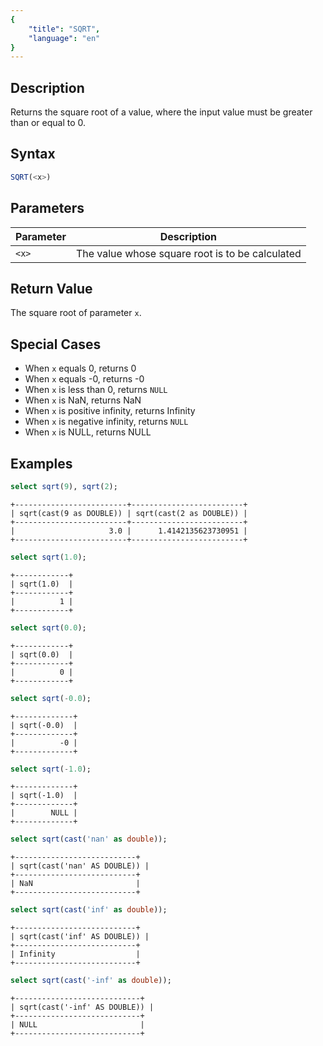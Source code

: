 ```yaml
---
{
    "title": "SQRT",
    "language": "en"
}
---
```


## Description

Returns the square root of a value, where the input value must be greater than or equal to 0.

## Syntax

```sql
SQRT(<x>)
```

## Parameters

| Parameter | Description |
| -- | -- |
| `<x>` | The value whose square root is to be calculated |

## Return Value

The square root of parameter `x`.

## Special Cases

- When `x` equals 0, returns 0
- When `x` equals -0, returns -0
- When `x` is less than 0, returns `NULL`
- When `x` is NaN, returns NaN
- When `x` is positive infinity, returns Infinity
- When `x` is negative infinity, returns `NULL`
- When `x` is NULL, returns NULL

## Examples

```sql
select sqrt(9), sqrt(2);
```

```text
+-------------------------+-------------------------+
| sqrt(cast(9 as DOUBLE)) | sqrt(cast(2 as DOUBLE)) |
+-------------------------+-------------------------+
|                     3.0 |      1.4142135623730951 |
+-------------------------+-------------------------+
```

```sql
select sqrt(1.0);
```

```text
+------------+
| sqrt(1.0)  |
+------------+
|          1 |
+------------+
```

```sql
select sqrt(0.0);
```

```text
+------------+
| sqrt(0.0)  |
+------------+
|          0 |
+------------+
```

```sql
select sqrt(-0.0);
```

```text
+-------------+
| sqrt(-0.0)  |
+-------------+
|          -0 |
+-------------+
```

```sql
select sqrt(-1.0);
```

```text
+-------------+
| sqrt(-1.0)  |
+-------------+
|        NULL |
+-------------+
```

```sql
select sqrt(cast('nan' as double));
```

```text
+---------------------------+
| sqrt(cast('nan' AS DOUBLE)) |
+---------------------------+
| NaN                       |
+---------------------------+
```

```sql
select sqrt(cast('inf' as double));
```

```text
+---------------------------+
| sqrt(cast('inf' AS DOUBLE)) |
+---------------------------+
| Infinity                  |
+---------------------------+
```

```sql
select sqrt(cast('-inf' as double));
```

```text
+----------------------------+
| sqrt(cast('-inf' AS DOUBLE)) |
+----------------------------+
| NULL                       |
+----------------------------+
```